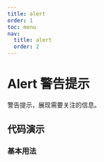 ```yaml
---
title: alert
order: 1
toc: menu
nav:
  title: alert
  order: 2
---
```


# Alert 警告提示

警告提示，展现需要关注的信息。

## 代码演示

### 基本用法

<code src="./demo/basic.tsx"></code>

<API src="./index.tsx"></API>
